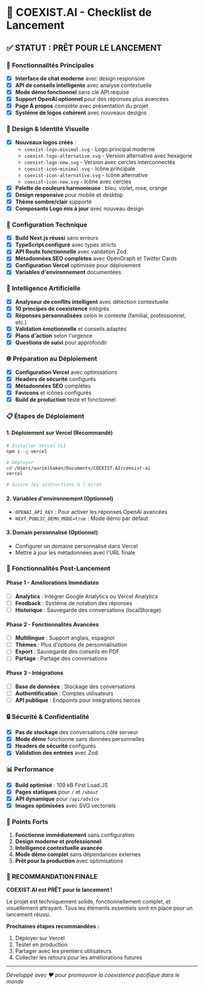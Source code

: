 # 🚀 COEXIST.AI - Checklist de Lancement

## ✅ **STATUT : PRÊT POUR LE LANCEMENT**

### 🎯 **Fonctionnalités Principales**
- [x] **Interface de chat moderne** avec design responsive
- [x] **API de conseils intelligente** avec analyse contextuelle
- [x] **Mode démo fonctionnel** sans clé API requise
- [x] **Support OpenAI optionnel** pour des réponses plus avancées
- [x] **Page À propos** complète avec présentation du projet
- [x] **Système de logos cohérent** avec nouveaux designs

### 🎨 **Design & Identité Visuelle**
- [x] **Nouveaux logos créés** :
  - `coexist-logo-minimal.svg` - Logo principal moderne
  - `coexist-logo-alternative.svg` - Version alternative avec hexagone
  - `coexist-logo-new.svg` - Version avec cercles interconnectés
  - `coexist-icon-minimal.svg` - Icône principale
  - `coexist-icon-alternative.svg` - Icône alternative
  - `coexist-icon-new.svg` - Icône avec cercles
- [x] **Palette de couleurs harmonieuse** : bleu, violet, rose, orange
- [x] **Design responsive** pour mobile et desktop
- [x] **Thème sombre/clair** supporté
- [x] **Composants Logo mis à jour** avec nouveau design

### 🔧 **Configuration Technique**
- [x] **Build Next.js réussi** sans erreurs
- [x] **TypeScript configuré** avec types stricts
- [x] **API Route fonctionnelle** avec validation Zod
- [x] **Métadonnées SEO complètes** avec OpenGraph et Twitter Cards
- [x] **Configuration Vercel** optimisée pour déploiement
- [x] **Variables d'environnement** documentées

### 🧠 **Intelligence Artificielle**
- [x] **Analyseur de conflits intelligent** avec détection contextuelle
- [x] **10 principes de coexistence** intégrés
- [x] **Réponses personnalisées** selon le contexte (familial, professionnel, etc.)
- [x] **Validation émotionnelle** et conseils adaptés
- [x] **Plans d'action** selon l'urgence
- [x] **Questions de suivi** pour approfondir

### 🌐 **Préparation au Déploiement**
- [x] **Configuration Vercel** avec optimisations
- [x] **Headers de sécurité** configurés
- [x] **Métadonnées SEO** complètes
- [x] **Favicons** et icônes configurés
- [x] **Build de production** testé et fonctionnel

### 📋 **Étapes de Déploiement**

#### 1. **Déploiement sur Vercel** (Recommandé)
```bash
# Installer Vercel CLI
npm i -g vercel

# Déployer
cd /Users/aurielhaken/Documents/COEXIST.AI/coexist-ai
vercel

# Suivre les instructions à l'écran
```

#### 2. **Variables d'environnement** (Optionnel)
- `OPENAI_API_KEY` : Pour activer les réponses OpenAI avancées
- `NEXT_PUBLIC_DEMO_MODE=true` : Mode démo par défaut

#### 3. **Domain personnalisé** (Optionnel)
- Configurer un domaine personnalisé dans Vercel
- Mettre à jour les métadonnées avec l'URL finale

### 🎯 **Fonctionnalités Post-Lancement**

#### Phase 1 - Améliorations Immédiates
- [ ] **Analytics** : Intégrer Google Analytics ou Vercel Analytics
- [ ] **Feedback** : Système de notation des réponses
- [ ] **Historique** : Sauvegarde des conversations (localStorage)

#### Phase 2 - Fonctionnalités Avancées
- [ ] **Multilingue** : Support anglais, espagnol
- [ ] **Thèmes** : Plus d'options de personnalisation
- [ ] **Export** : Sauvegarde des conseils en PDF
- [ ] **Partage** : Partage des conversations

#### Phase 3 - Intégrations
- [ ] **Base de données** : Stockage des conversations
- [ ] **Authentification** : Comptes utilisateurs
- [ ] **API publique** : Endpoints pour intégrations tierces

### 🔒 **Sécurité & Confidentialité**
- [x] **Pas de stockage** des conversations côté serveur
- [x] **Mode démo** fonctionne sans données personnelles
- [x] **Headers de sécurité** configurés
- [x] **Validation des entrées** avec Zod

### 📊 **Performance**
- [x] **Build optimisé** : 109 kB First Load JS
- [x] **Pages statiques** pour `/` et `/about`
- [x] **API dynamique** pour `/api/advice`
- [x] **Images optimisées** avec SVG vectoriels

### 🌟 **Points Forts**
1. **Fonctionne immédiatement** sans configuration
2. **Design moderne et professionnel**
3. **Intelligence contextuelle avancée**
4. **Mode démo complet** sans dépendances externes
5. **Prêt pour la production** avec optimisations

### 🚀 **RECOMMANDATION FINALE**

**COEXIST.AI est PRÊT pour le lancement !**

Le projet est techniquement solide, fonctionnellement complet, et visuellement attrayant. Tous les éléments essentiels sont en place pour un lancement réussi.

**Prochaines étapes recommandées :**
1. Déployer sur Vercel
2. Tester en production
3. Partager avec les premiers utilisateurs
4. Collecter les retours pour les améliorations futures

---

*Développé avec ❤️ pour promouvoir la coexistence pacifique dans le monde*

